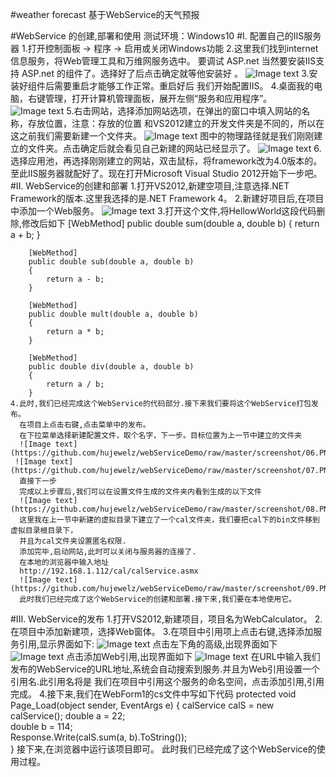 #weather forecast
基于WebService的天气预报

#WebService 的创建,部署和使用
测试环境：Windows10 
#I. 配置自己的IIS服务器
	1.打开控制面板 -> 程序 -> 启用或关闭Windows功能
	2.这里我们找到internet信息服务，将Web管理工具和万维网服务选中。
	  要调试 ASP.net 当然要安装IIS支持 ASP.net 的组件了。选择好了后点击确定就等他安装好 。
	  ![Image text](https://github.com/hujewelz/webServiceDemo/blob/master/screenshot/01.PNG)
	3.安装好组件后需要重启才能够工作正常。重启好后 我们开始配置IIS。
	4.桌面我的电脑，右键管理，打开计算机管理面板，展开左侧“服务和应用程序”。
	  ![Image text](https://github.com/hujewelz/webServiceDemo/raw/master/screenshot/02.PNG)
	5.右击网站，选择添加网站选项，在弹出的窗口中填入网站的名称，存放位置，注意：存放的位置
	  和VS2012建立的开发文件夹是不同的，所以在这之前我们需要新建一个文件夹。
	 ![Image text](https://github.com/hujewelz/webServiceDemo/raw/master/screenshot/03.PNG)
	  图中的物理路径就是我们刚刚建立的文件夹。点击确定后就会看见自己新建的网站已经显示了。
	  ![Image text](https://github.com/hujewelz/webServiceDemo/raw/master/screenshot/04.PNG)
	6.选择应用池，再选择刚刚建立的网站，双击鼠标，将framework改为4.0版本的。
	至此IIS服务器就配好了。现在打开Microsoft Visual Studio 2012开始下一步吧。
#II. WebService的创建和部署
	1.打开VS2012,新建空项目,注意选择.NET Framework的版本.这里我选择的是.NET Framework 4。
	2.新建好项目后,在项目中添加一个Web服务。
	 ![Image text](https://github.com/hujewelz/webServiceDemo/raw/master/screenshot/05.PNG)
	3.打开这个文件,将HellowWorld这段代码删除,修改后如下
	    [WebMethod]
        public double sum(double a, double b)
        {
            return a + b;
        }

        [WebMethod]
        public double sub(double a, double b)
        {
            return a - b;
        }

        [WebMethod]
        public double mult(double a, double b)
        {
            return a * b;
        }

        [WebMethod]
        public double div(double a, double b)
        {
            return a / b;
        }
	4.此时,我们已经完成这个WebService的代码部分.接下来我们要将这个WebService打包发布。
	  在项目上点击右键,点击菜单中的发布。
	  在下拉菜单选择新建配置文件，取个名字，下一步。目标位置为上一节中建立的文件夹
	  ![Image text](https://github.com/hujewelz/webServiceDemo/raw/master/screenshot/06.PNG)
	 ![Image text](https://github.com/hujewelz/webServiceDemo/raw/master/screenshot/07.PNG)
	  直接下一步
	  完成以上步骤后,我们可以在设置文件生成的文件夹内看到生成的以下文件
	  ![Image text](https://github.com/hujewelz/webServiceDemo/raw/master/screenshot/08.PNG)
	  这里我在上一节中新建的虚拟目录下建立了一个cal文件夹，我们要把cal下的bin文件移到虚拟目录根目录下，
	  并且为cal文件夹设置匿名权限.
	  添加完毕,启动网站,此时可以关闭与服务器的连接了.
	  在本地的浏览器中输入地址
	  http://192.168.1.112/cal/calService.asmx
	  ![Image text](https://github.com/hujewelz/webServiceDemo/raw/master/screenshot/09.PNG)
	  此时我们已经完成了这个WebService的创建和部署.接下来,我们要在本地使用它。
#III. WebService的发布
	1.打开VS2012,新建项目，项目名为WebCalculator。
	2.在项目中添加新建项，选择Web窗体。
	3.在项目中引用项上点击右键,选择添加服务引用,显示界面如下:
	 ![Image text](https://github.com/hujewelz/webServiceDemo/raw/master/screenshot/10.PNG)
	  点击左下角的高级,出现界面如下
	 ![Image text](https://github.com/hujewelz/webServiceDemo/raw/master/screenshot/11.PNG)
	  点击添加Web引用,出现界面如下
	  ![Image text](https://github.com/hujewelz/webServiceDemo/raw/master/screenshot/12.PNG)
	  在URL中输入我们发布的WebService的URL地址,系统会自动搜索到服务.并且为Web引用设置一个引用名.此引用名将是
	  我们在项目中引用这个服务的命名空间，点击添加引用,引用完成。
	4.接下来,我们在WebForm1的cs文件中写如下代码
	    protected void Page_Load(object sender, EventArgs e)
        {
			calService calS = new calService();
			double a = 22;  
            double b = 114;  
            Response.Write(calS.sum(a, b).ToString());  
        }
		接下来,在浏览器中运行该项目即可。
		此时我们已经完成了这个WebService的使用过程。
	
	  
	
	
